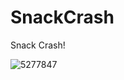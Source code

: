 # SnackCrash
 Snack Crash!

![5277847](https://github.com/Hwan007/TextRPGing/assets/141597722/ff3bb020-aac1-4845-a27a-3f02153a3b58)
